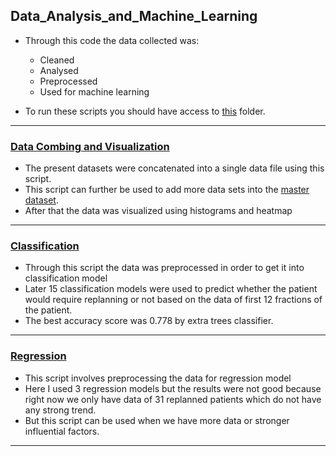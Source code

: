 ## Data_Analysis_and_Machine_Learning

* Through this code the data collected was:<br>
  *  Cleaned<br>
  *  Analysed<br>
  *  Preprocessed<br>
  *  Used for machine learning<br>

* To run these scripts you should have access to [this](https://drive.google.com/drive/folders/1e7VH-aApdMa6oUCCbxbKbKHUNHiO8RR_?usp=sharing) folder.
<hr>

### [Data Combing and Visualization](https://github.com/Srishti013/HNC_project/blob/Srishti/Data_Analysis_and_Machine_Learning/Data_Combing_and_Visualization.ipynb)

* The present datasets were concatenated into a single data file using this script.
* This script can further be used to add more data sets into the [master dataset](https://github.com/Srishti013/HNC_project/blob/Srishti/Datafiles/master.csv).
* After that the data was visualized using histograms and heatmap
<hr>

### [Classification](https://github.com/Srishti013/HNC_project/blob/Srishti/Data_Analysis_and_Machine_Learning/Data_Cleaning%2C_Preparation_and_Classification.ipynb)

* Through this script the data was preprocessed in order to get it into classification model
* Later 15 classification models were used to predict whether the patient would require replanning or not based on the data of first 12 fractions of the patient.
* The best accuracy score was 0.778 by extra trees classifier.
<hr>

### [Regression](https://github.com/Srishti013/HNC_project/blob/Srishti/Data_Analysis_and_Machine_Learning/Regression.ipynb)
* This script involves preprocessing the data for regression model
* Here I used 3 regression models but the results were not good because right now we only have data of 31 replanned patients which do not have any strong trend.
* But this script can be used when we have more data or stronger influential factors.
<hr>
